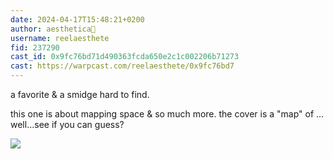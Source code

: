 ```yaml
---
date: 2024-04-17T15:48:21+0200
author: aesthetica🎩
username: reelaesthete
fid: 237290
cast_id: 0x9fc76bd71d490363fcda650e2c1c002206b71273
cast: https://warpcast.com/reelaesthete/0x9fc76bd7
---
```

a favorite & a smidge hard to find.   
  
this one is about mapping space & so much more. the cover is a "map" of ... well...see if you can guess?  

![](https://imagedelivery.net/BXluQx4ige9GuW0Ia56BHw/4909ae89-9103-4382-cd54-88a7c4799a00/original)